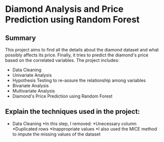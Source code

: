 # Diamond Analysis and Price Prediction using Random Forest
## Summary
This project aims to find all the details about the diamond dataset and what possibly affects its price. Finally, it tries to predict the diamond's price based on the correlated variables. The project includes:
- Data Cleaning
- Univariate Analysis
- Hypothesis Testing to re-assure the relationship among variables 
- Bivariate Analysis
- Multivariate Analysis
- Diamond's Price Prediction using Random Forest

## Explain the techniques used in the project:
- Data Cleaning
  *In this step, I removed:
    *Unecessary column
    *Duplicated rows
    *Inappropriate values
  *I also used the MICE method to impute the missing values of the dataset
